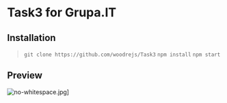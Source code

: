 # Task3 for Grupa.IT

## Installation

> `git clone https://github.com/woodrejs/Task3` 
> `npm install` 
> `npm start`

## Preview

![no-whitespace.jpg](https://i.postimg.cc/pLS3yJC0/III-1.jpg)]
